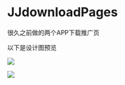 # JJdownloadPages
很久之前做的两个APP下载推广页

以下是设计图预览

![](https://github.com/SauerkrautWhite/JJdownloadPages/blob/master/1/images/1.png)

![](https://github.com/SauerkrautWhite/JJdownloadPages/blob/master/1/images/1.png)
